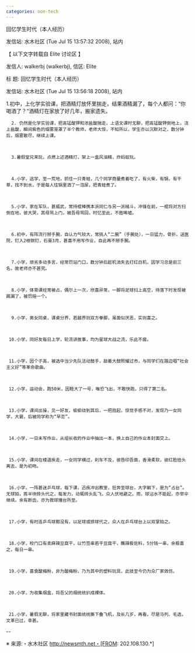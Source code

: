 ```yaml
---
categories: non-tech
---
```

回忆学生时代（本人经历）

发信站: 水木社区 (Tue Jul 15 13:57:32 2008), 站内



【 以下文字转载自 Elite 讨论区 】

发信人: walkerbj (walkerbj), 信区: Elite

标  题: 回忆学生时代（本人经历）

发信站: 水木社区 (Tue Jul 15 13:56:18 2008), 站内



   1.初中，上化学实验课，把酒精灯放怀里揣走，结果酒精漏了，每个人都问：“你喝酒了？”酒精灯在家放了好几年，搬家遗失。 



      2. 仍然是化学实验课，把高锰酸钾和浓盐酸揣走，上语文课时无聊，把高锰酸钾倒地上，浇上盐酸，瞬间紫色的烟雾笼罩了半个教师，老师大惊，不知所以，学生亦以沉默对之，数分钟后，烟雾散尽，继续上课。 



      3.暑假堂兄来玩，点燃上述酒精灯，架上一盒风油精，炸蚂蚁玩。 



      4.小学，逃学，至一荒地，抓住一只青蛙，几个同学商量煮着吃了，有火柴，有锅，有干草，找不到水，于是每人往锅里洒了一泡尿，把青蛙煮了。 



      5.小学，家在军队，甚威武，常持棍棒携本派同仁与另一派械斗，冲锋在前，一棍将对方扫倒在地，彼大哭，其母骂上门，被吾母骂回，时忆至此，不胜唏嘘。 



      6.初中，有阵流行掰手腕，自认力气较大，常挑人“二腕”（手腕处），一日猛力，骨折，送医院，钉入2根钢钉，石膏3月，甚喜不用写作业，自此再不掰手腕。 



      7.小学，顽劣多动多言，经常罚站门口，数分钟后趁机消失去打红白机，因学习总是前三名，故老师亦不甚究。 



      8.小学，体育课经常被占，偶尔上一次，欣喜异常，一脚将足球扫上高空，待落下时发现被踢漏了，被罚赔一个。 



      9.小学，男女同桌，课桌分界，若越界则双方拳脚，虽面似厌恶，实则喜之。 



     10.小学，同好友每日上学，轮流讲故事，均为星球大战之流，乐此不疲。 



     11.小学，因个子高，被选中当少先队活动鼓手，敲着大鼓照耀过市，与同学们在路边唱“社会主义好”等革命歌曲。 



     12.小学，运动会，跑50米，因鞋大了一号，唯恐飞出，不敢快跑，只得了第二名。 



     13.小学，课间出操，见一好友，偷偷绕到其后，一把抱起，惊觉手感不对，发现乃一女同学，大窘，后被同学称为“早恋”。 



     14.小学，一日未写作业，从组长收的作业中抽出一本，换上自己的作业本封面交上。 



     15.小学，课间在楼道疾走，一女同学横过，刹车不及，彼唇印吾面，香滑柔软，彼红脸扭头离去，是为初吻。 



     16.小学，一阵甚迷乒乓球，每下课，迅疾冲出教室，狂奔至球台，大字躺下，是为“占台”。无球拍，拣半块砖头代之，每发力，动辄砖头乱飞，众人伏地避之。雨，球沾水不能起，亦举伞继续。余有断齿，亦为救球撞台所至。 



     17.小学，有时连乒乓球都没有，以足球或排球代之，众人在乒乓球台上以双掌拍之。 



     18.小学，校门口有卖麻辣豆腐干，以竹签串若干豆腐干，蘸辣极佐料，5分钱一串，余极喜之，每日一串。 



     19.小学，喜食酸梅粉，非为酸梅粉，乃为其中的塑料玩具，此技至今仍为众厂家效仿。 



     20.小学，为收集烟盒，将吾父的烟统统扒成裸体。 



     21.小学，暑假无聊，将家里藏书封面统统撕下叠飞机，及长几岁，再看，尽是马列、毛选，文革已过，幸甚。



--



※ 来源:・水木社区 http://newsmth.net・[FROM: 202.108.130.*]

